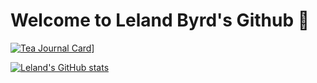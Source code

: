 # Welcome to Leland Byrd's Github 👋
[![Tea Journal Card](https://github-readme-stats.vercel.app/api/pin/?username=byrdbass&repo=tea-journal)](https://github.com/Byrdbass/tea-journal)]

[![Leland's GitHub stats](https://github-readme-stats.vercel.app/api?username=byrdbass)](https://github.com/anuraghazra/github-readme-stats)
<!--
**Byrdbass/Byrdbass** is a ✨ _special_ ✨ repository because its `README.md` (this file) appears on your GitHub profile.

Here are some ideas to get you started:

- 🔭 I’m currently working on ...
- 🌱 I’m currently learning ...
- 👯 I’m looking to collaborate on ...
- 🤔 I’m looking for help with ...
- 💬 Ask me about ...
- 📫 How to reach me: ...
- 😄 Pronouns: ...
- ⚡ Fun fact: ...
-->
